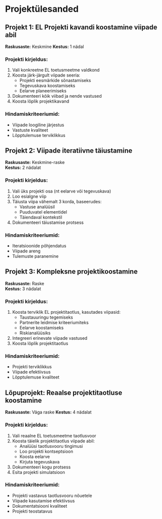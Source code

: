 # Projektülesanded

## Projekt 1: EL Projekti kavandi koostamine viipade abil
**Raskusaste:** Keskmine
**Kestus:** 1 nädal

### Projekti kirjeldus:
1. Vali konkreetne EL toetusmeetme valdkond
2. Koosta järk-järgult viipade seeria:
   - Projekti eesmärkide sõnastamiseks
   - Tegevuskava koostamiseks
   - Eelarve planeerimiseks
3. Dokumenteeri kõik viibad ja nende vastused
4. Koosta lõplik projektikavand

### Hindamiskriteeriumid:
- Viipade loogiline järjestus
- Vastuste kvaliteet
- Lõpptulemuse terviklikkus

## Projekt 2: Viipade iteratiivne täiustamine  
**Raskusaste:** Keskmine-raske  
**Kestus:** 2 nädalat  

### Projekti kirjeldus:
1. Vali üks projekti osa (nt eelarve või tegevuskava)  
2. Loo esialgne viip  
3. Täiusta viipa vähemalt 3 korda, baseerudes:  
   - Vastuse analüüsil  
   - Puuduvatel elementidel  
   - Täiendaval kontekstil  
4. Dokumenteeri täiustamise protsess  

### Hindamiskriteeriumid:
- Iteratsioonide põhjendatus  
- Viipade areng  
- Tulemuste paranemine  

## Projekt 3: Kompleksne projektikoostamine
**Raskusaste:** Raske  
**Kestus:** 3 nädalat  

### Projekti kirjeldus:
1. Koosta terviklik EL projektitaotlus, kasutades viipasid:
   - Taustauuringu tegemiseks
   - Partnerite leidmise kriteeriumiteks
   - Eelarve koostamiseks
   - Riskianalüüsiks
2. Integreeri erinevate viipade vastused
3. Koosta lõplik projektitaotlus

### Hindamiskriteeriumid:
- Projekti terviklikkus
- Viipade efektiivsus
- Lõpptulemuse kvaliteet

## Lõpuprojekt: Reaalse projektitaotluse koostamine
**Raskusaste:** Väga raske
**Kestus:** 4 nädalat

### Projekti kirjeldus:
1. Vali reaalne EL toetusmeetme taotlusvoor
2. Koosta täielik projektitaotlus viipade abil:
   - Analüüsi taotlusvooru tingimusi
   - Loo projekti kontseptsioon
   - Koosta eelarve
   - Kirjuta tegevuskava
3. Dokumenteeri kogu protsess
4. Esita projekti simulatsioon

### Hindamiskriteeriumid:
- Projekti vastavus taotlusvooru nõuetele
- Viipade kasutamise efektiivsus
- Dokumentatsiooni kvaliteet
- Projekti teostatavus